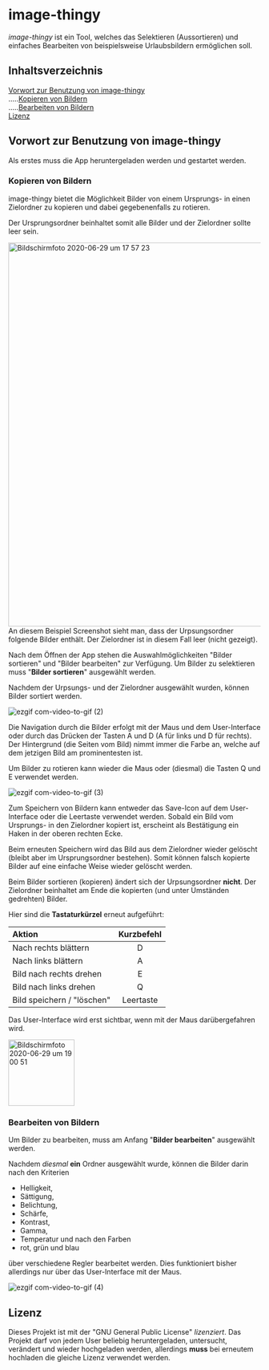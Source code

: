 # image-thingy
*image-thingy* ist ein Tool, welches das Selektieren (Aussortieren) und einfaches Bearbeiten von
beispielsweise Urlaubsbildern ermöglichen soll.

## Inhaltsverzeichnis
[Vorwort zur Benutzung von image-thingy](#vorwort)  
.....[Kopieren von Bildern](#kopieren)  
.....[Bearbeiten von Bildern](#bearbeiten)  
[Lizenz](#lizenz)  


<a name="vorwort"/>

## Vorwort zur Benutzung von image-thingy
Als erstes muss die App heruntergeladen werden und gestartet werden.

<a name="kopieren"/>

### Kopieren von Bildern
image-thingy bietet die Möglichkeit Bilder von einem Ursprungs- in einen Zielordner zu kopieren und dabei gegebenenfalls zu rotieren.

Der Ursprungsordner beinhaltet somit alle Bilder und der Zielordner sollte leer sein.

<img width="765" alt="Bildschirmfoto 2020-06-29 um 17 57 23" src="https://user-images.githubusercontent.com/46886724/86029891-0f8a2980-ba34-11ea-8f69-79ec54482143.png">
An diesem Beispiel Screenshot sieht man, dass der Urpsungsordner folgende Bilder enthält. Der Zielordner ist in diesem Fall leer (nicht gezeigt).

Nach dem Öffnen der App stehen die Auswahlmöglichkeiten "Bilder sortieren" und "Bilder bearbeiten" zur Verfügung.
Um Bilder zu selektieren muss "**Bilder sortieren**" ausgewählt werden.

Nachdem der Urpsungs- und der Zielordner ausgewählt wurden, können Bilder sortiert werden.

![ezgif com-video-to-gif (2)](https://user-images.githubusercontent.com/46886724/86031630-6133b380-ba36-11ea-8559-c9d625f1567b.gif)

Die Navigation durch die Bilder erfolgt mit der Maus und dem User-Interface oder durch das Drücken der Tasten A und D (A für links und D für rechts). Der Hintergrund (die Seiten vom Bild) nimmt immer die Farbe an, welche auf dem jetzigen Bild am prominentesten ist.

Um Bilder zu rotieren kann wieder die Maus oder (diesmal) die Tasten Q und E verwendet werden.

![ezgif com-video-to-gif (3)](https://user-images.githubusercontent.com/46886724/86032261-52013580-ba37-11ea-99a1-5693d85a753a.gif)

Zum Speichern von Bildern kann entweder das Save-Icon auf dem User-Interface oder die Leertaste verwendet werden. Sobald ein Bild vom Ursprungs- in den Zielordner kopiert ist, erscheint als Bestätigung ein Haken in der oberen rechten Ecke. 

Beim erneuten Speichern wird das Bild aus dem Zielordner wieder gelöscht (bleibt aber im Ursprungsordner bestehen). Somit können falsch kopierte Bilder auf eine einfache Weise wieder gelöscht werden.

Beim Bilder sortieren (kopieren) ändert sich der Urpsungsordner **nicht**. Der Zielordner beinhaltet am Ende die kopierten (und unter Umständen gedrehten) Bilder.

Hier sind die **Tastaturkürzel** erneut aufgeführt:

| Aktion                     | Kurzbefehl     |
| :------------------------- |:--------------:|
| Nach rechts blättern       | D              |
| Nach links blättern        | A              |
| Bild nach rechts drehen    | E              |
| Bild nach links drehen     | Q              |
| Bild speichern / "löschen" | Leertaste      |


Das User-Interface wird erst sichtbar, wenn mit der Maus darübergefahren wird.

<img width="132" alt="Bildschirmfoto 2020-06-29 um 19 00 51" src="https://user-images.githubusercontent.com/46886724/86034433-e4570880-ba3a-11ea-8790-bab4ade06d37.png">

<a name="bearbeiten"/>

### Bearbeiten von Bildern
Um Bilder zu bearbeiten, muss am Anfang "**Bilder bearbeiten**" ausgewählt werden.

Nachdem *diesmal* **ein** Ordner ausgewählt wurde, können die Bilder darin nach den Kriterien
- Helligkeit,
- Sättigung,
- Belichtung,
- Schärfe,
- Kontrast,
- Gamma,
- Temperatur und nach den Farben
- rot, grün und blau

über verschiedene Regler bearbeitet werden. Dies funktioniert bisher allerdings nur über das User-Interface mit der Maus.

![ezgif com-video-to-gif (4)](https://user-images.githubusercontent.com/46886724/86033739-b6bd8f80-ba39-11ea-9636-1354b9b67b87.gif)

<a name="lizenz"/>

## Lizenz
Dieses Projekt ist mit der "GNU General Public License" *lizenziert*. Das Projekt darf von jedem User beliebig heruntergeladen, untersucht, verändert und wieder hochgeladen werden, allerdings **muss** bei erneutem hochladen die gleiche Lizenz verwendet werden.
